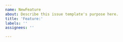 ```yaml
---
name: NewFeature
about: Describe this issue template's purpose here.
title: 'Feature:'
labels: ''
assignees: ''

---
```



